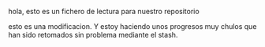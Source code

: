hola, esto es un fichero de lectura para nuestro repositorio

esto es una modificacion. Y estoy haciendo unos progresos muy chulos que han sido retomados sin problema mediante el stash.
